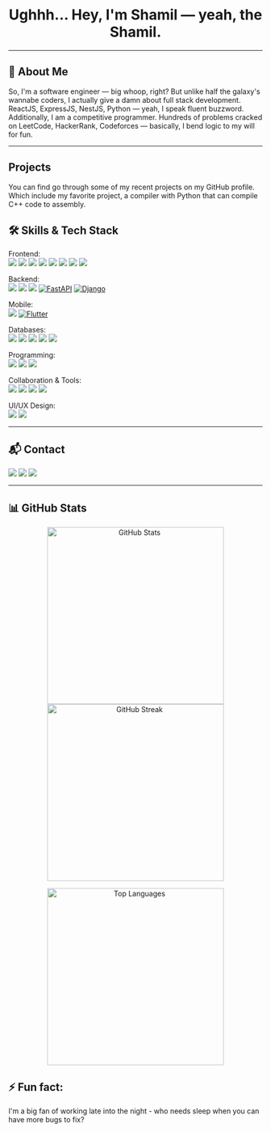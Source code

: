 <h1 align="center">Ughhh... Hey, I'm Shamil — yeah, the Shamil.</h1>

---

## 💼 About Me
So, I'm a software engineer — big whoop, right? But unlike half the galaxy's wannabe coders, I actually give a damn about full stack development. ReactJS, ExpressJS, NestJS, Python — yeah, I speak fluent buzzword. Additionally, I am a competitive programmer. Hundreds of problems cracked on LeetCode, HackerRank, Codeforces — basically, I bend logic to my will for fun.

---

## Projects
You can find go through some of my recent projects on my GitHub profile. Which include my favorite project, a compiler with Python that can compile C++ code to assembly.

## 🛠 Skills & Tech Stack
Frontend:  
<img src="https://img.shields.io/badge/HTML5-E34F26?style=for-the-badge&logo=html5&logoColor=white"/>
<img src="https://img.shields.io/badge/CSS3-1572B6?style=for-the-badge&logo=css3&logoColor=white"/>
<img src="https://img.shields.io/badge/JavaScript-F7DF1E?style=for-the-badge&logo=javascript&logoColor=black"/>
<img src="https://img.shields.io/badge/TypeScript-3178C6?style=for-the-badge&logo=typescript&logoColor=white"/>
<img src="https://img.shields.io/badge/React-61DAFB?style=for-the-badge&logo=react&logoColor=black"/>
<img src="https://img.shields.io/badge/Next.js-000000?style=for-the-badge&logo=next.js&logoColor=white"/>
<img src="https://img.shields.io/badge/TailwindCSS-06B6D4?style=for-the-badge&logo=tailwind-css&logoColor=white"/>
<img src="https://img.shields.io/badge/Bootstrap-7952B3?style=for-the-badge&logo=bootstrap&logoColor=white"/>

Backend:  
<img src="https://img.shields.io/badge/Node.js-339933?style=for-the-badge&logo=node.js&logoColor=white"/>
<img src="https://img.shields.io/badge/Express.js-000000?style=for-the-badge&logo=express&logoColor=white"/>
<img src="https://img.shields.io/badge/NestJS-E0234E?style=for-the-badge&logo=nestjs&logoColor=white"/>
[![FastAPI](https://img.shields.io/badge/FastAPI-009485.svg?style=for-the-badge&logo=fastapi&logoColor=white)](#)
[![Django](https://img.shields.io/badge/Django-%23092E20.svg?style=for-the-badge&logo=django&logoColor=white)](#)

Mobile:  
<img src="https://img.shields.io/badge/React Native-61DAFB?style=for-the-badge&logo=react&logoColor=black"/>
[![Flutter](https://img.shields.io/badge/Flutter-02569B?style=for-the-badge&logo=flutter&logoColor=fff)](#)

Databases:  
<img src="https://img.shields.io/badge/MongoDB-47A248?style=for-the-badge&logo=mongodb&logoColor=white"/>
<img src="https://img.shields.io/badge/MySQL-4479A1?style=for-the-badge&logo=mysql&logoColor=white"/>
<img src="https://img.shields.io/badge/PostgreSQL-316192?style=for-the-badge&logo=postgresql&logoColor=white"/>
<img src="https://img.shields.io/badge/SQLite-07405E?style=for-the-badge&logo=sqlite&logoColor=white"/>
<img src="https://img.shields.io/badge/Redis-DC382D?style=for-the-badge&logo=redis&logoColor=white"/>

Programming:  
<img src="https://img.shields.io/badge/JavaScript-F7DF1E?style=for-the-badge&logo=javascript&logoColor=black"/>
<img src="https://img.shields.io/badge/TypeScript-3178C6?style=for-the-badge&logo=typescript&logoColor=white"/>
<img src="https://img.shields.io/badge/Python-3776AB?style=for-the-badge&logo=python&logoColor=white"/>

Collaboration & Tools:  
<img src="https://img.shields.io/badge/Git-F05032?style=for-the-badge&logo=git&logoColor=white"/>
<img src="https://img.shields.io/badge/GitHub-181717?style=for-the-badge&logo=github&logoColor=white"/>
<img src="https://img.shields.io/badge/VS_Code-0078D4?style=for-the-badge&logo=visual-studio-code&logoColor=white"/>
<img src="https://img.shields.io/badge/Cursor-000000?style=for-the-badge&logo=cursor&logoColor=white"/>

UI/UX Design:  
<img src="https://img.shields.io/badge/Figma-F24E1E?style=for-the-badge&logo=figma&logoColor=white"/>
<img src="https://img.shields.io/badge/Adobe Illustrator-FF9A00?style=for-the-badge&logo=adobeillustrator&logoColor=white"/>

---

## 📬 Contact
<a href="mailto:shamilbedru47@gmail.com"><img src="https://img.shields.io/badge/Gmail-D14836?style=for-the-badge&logo=gmail&logoColor=white"/></a>
<a href="https://www.linkedin.com/in/shamil-bedru"><img src="https://img.shields.io/badge/LinkedIn-0A66C2?style=for-the-badge&logo=linkedin&logoColor=white"/></a>
<a href="https://leetcode.com/shamil_b"><img src="https://img.shields.io/badge/LeetCode-F79F1F?style=for-the-badge&logo=leetcode&logoColor=white"/></a>

---

## 📊 GitHub Stats
<!-- First row: two stats side-by-side -->
<p align="center">
  <img width="350" src="https://github-readme-stats.vercel.app/api?username=shamil-b&show_icons=true&theme=react&border_radius=10" alt="GitHub Stats" />
  <img width="350" src="https://github-readme-streak-stats-eight.vercel.app?user=shamil-b&theme=react&border_radius=10" alt="GitHub Streak" />
</p>

<!-- Second row: top languages -->
<p align="center">
  <img width="350" src="https://github-readme-stats.vercel.app/api/top-langs?username=shamil-b&layout=compact&theme=react&border_radius=10" alt="Top Languages" />
</p>

## ⚡ Fun fact:
I'm a big fan of working late into the night - who needs sleep when you can have more bugs to fix?
